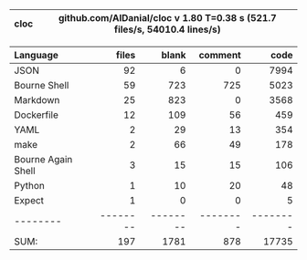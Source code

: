 
cloc|github.com/AlDanial/cloc v 1.80  T=0.38 s (521.7 files/s, 54010.4 lines/s)
--- | ---

Language|files|blank|comment|code
:-------|-------:|-------:|-------:|-------:
JSON|92|6|0|7994
Bourne Shell|59|723|725|5023
Markdown|25|823|0|3568
Dockerfile|12|109|56|459
YAML|2|29|13|354
make|2|66|49|178
Bourne Again Shell|3|15|15|106
Python|1|10|20|48
Expect|1|0|0|5
--------|--------|--------|--------|--------
SUM:|197|1781|878|17735
